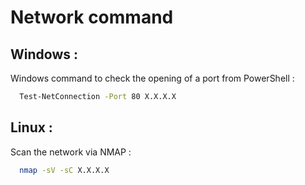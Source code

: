 
# Network command 

## Windows : 

Windows command to check the opening of a port from PowerShell : 

```bash
  Test-NetConnection -Port 80 X.X.X.X
```

## Linux : 

Scan the network via NMAP :

```bash
  nmap -sV -sC X.X.X.X
```
